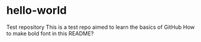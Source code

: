 # hello-world
Test repository
This is a test repo aimed to learn the basics of GitHub
How to make bold font in this README?
